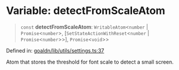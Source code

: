 # Variable: detectFromScaleAtom

> `const` **detectFromScaleAtom**: `WritableAtom`\<`number` \| `Promise`\<`number`\>, \[`SetStateActionWithReset`\<`number` \| `Promise`\<`number`\>\>\], `Promise`\<`void`\>\>

Defined in: [goaldn/lib/utils/settings.ts:37](https://github.com/aldesgroup/goaldn/blob/6a7943d02984b1a6b41d76a3a483a1484b644076/lib/utils/settings.ts#L37)

Atom that stores the threshold for font scale to detect a small screen.
